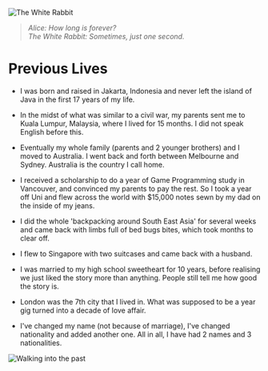 ![The White Rabbit](/img/whiterabbit.png)
> *Alice: How long is forever?  
The White Rabbit: Sometimes, just one second.*

# Previous Lives

- I was born and raised in Jakarta, Indonesia and never left the island of Java 
in the first 17 years of my life.

- In the midst of what was similar to a civil war, my parents sent me to 
Kuala Lumpur, Malaysia, where I lived for 15 months. I did not speak English
before this.

- Eventually my whole family (parents and 2 younger brothers) and I moved to 
Australia. I went back and forth between Melbourne and Sydney. Australia is
the country I call home.

- I received a scholarship to do a year of Game Programming study in Vancouver, 
and convinced my parents to pay the rest. So I took a year off Uni and 
flew across the world with $15,000 notes sewn by my dad on the inside of my jeans.

- I did the whole 'backpacking around South East Asia' for several weeks and
came back with limbs full of bed bugs bites, which took months to clear off.

- I flew to Singapore with two suitcases and came back with a husband.

- I was married to my high school sweetheart for 10 years, before realising we just liked
the story more than anything. People still tell me how good the story is.

- London was the 7th city that I lived in. What was supposed to be a year gig
turned into a decade of love affair.

- I've changed my name (not because of marriage), I've changed nationality
and added another one. All in all, I have had 2 names and 3 nationalities.

![Walking into the past](/img/ruin.jpg)